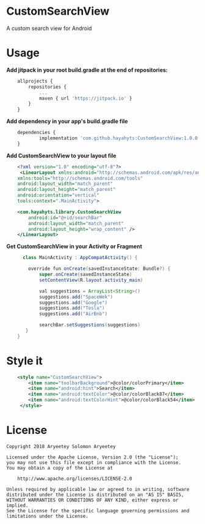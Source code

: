 # CustomSearchView
A custom search view for Android 

# Usage
**Add jitpack in your root build.gradle at the end of repositories:**
```javascript
	allprojects {
		repositories {
			...
			maven { url 'https://jitpack.io' }
		}
	}
```

**Add dependency in your app's build.gradle file**
```javascript
	dependencies {
	        implementation 'com.github.hayahyts:CustomSearchView:1.0.0'
	}
```

**Add CustomSearchView to your layout file**
```xml
    <?xml version="1.0" encoding="utf-8"?>
     <LinearLayout xmlns:android="http://schemas.android.com/apk/res/android"
    xmlns:tools="http://schemas.android.com/tools"
    android:layout_width="match_parent"
    android:layout_height="match_parent"
    android:orientation="vertical"
    tools:context=".MainActivity">

    <com.hayahyts.library.CustomSearchView
        android:id="@+id/searchBar"
        android:layout_width="match_parent"
        android:layout_height="wrap_content" />
    </LinearLayout>
```

**Get CustomSearchView in your Activity or Fragment**
```java
      class MainActivity : AppCompatActivity() {

        override fun onCreate(savedInstanceState: Bundle?) {
            super.onCreate(savedInstanceState)
            setContentView(R.layout.activity_main)

            val suggestions = ArrayList<String>()
            suggestions.add("SpaceWek")
            suggestions.add("Google")
            suggestions.add("Tesla")
            suggestions.add("AirBnb")

            searchBar.setSuggestions(suggestions)
       }
    }
```

# Style it
```xml
	<style name="CustomSearchView">
		<item name="toolbarBackground">@color/colorPrimary</item>
		<item name="android:hint">Search</item>
		<item name="android:textColor">@color/colorBlack87</item>
		<item name="android:textColorHint">@color/colorBlack54</item>
   	 </style>
```

# License
	Copyright 2018 Aryeetey Solomon Aryeetey

	Licensed under the Apache License, Version 2.0 (the "License");
	you may not use this file except in compliance with the License.
	You may obtain a copy of the License at

		http://www.apache.org/licenses/LICENSE-2.0

	Unless required by applicable law or agreed to in writing, software
	distributed under the License is distributed on an "AS IS" BASIS,
	WITHOUT WARRANTIES OR CONDITIONS OF ANY KIND, either express or implied.
	See the License for the specific language governing permissions and
	limitations under the License.
